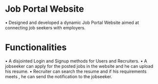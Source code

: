 # Job Portal Website
• Designed and developed a dynamic Job Portal Website aimed at connecting job seekers with employers.
# Functionalities
• A disjointed Login and Signup methods for Users and Recruiters.
• A jobseeker can apply for the posted jobs in the website and he can upload his resume.
• Recruiter can search the resume and if his requirements meets , he can send the notification to the jobseeker.
